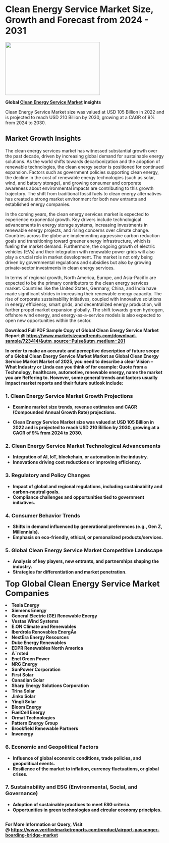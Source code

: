 <H1>Clean Energy Service Market Size, Growth and Forecast from 2024 - 2031</H1><img class="aligncenter size-medium wp-image-584254" src="https://thirdeyenews.in/wp-content/uploads/2024/09/Global-Market-Research-300x168.jpeg" alt="" width="300" height="168" /><p><strong>Global&nbsp;<a href="https://www.marketsizeandtrends.com/download-sample/723414/&amp;utm_source=Pulse&amp;utm_medium=201">Clean Energy Service Market</a> Insights</strong></p><p>Clean Energy Service Market size was valued at USD 105 Billion in 2022 and is projected to reach USD 210 Billion by 2030, growing at a CAGR of 9% from 2024 to 2030.</p><p><h2>Market Growth Insights</h2> <p>The clean energy services market has witnessed substantial growth over the past decade, driven by increasing global demand for sustainable energy solutions. As the world shifts towards decarbonization and the adoption of renewable technologies, the clean energy sector is positioned for continued expansion. Factors such as government policies supporting clean energy, the decline in the cost of renewable energy technologies (such as solar, wind, and battery storage), and growing consumer and corporate awareness about environmental impacts are contributing to this growth trajectory. The shift from traditional fossil fuels to clean energy alternatives has created a strong market environment for both new entrants and established energy companies.</p> <p><strong></strong></p> <p>In the coming years, the clean energy services market is expected to experience exponential growth. Key drivers include technological advancements in energy storage systems, increasing investments in renewable energy projects, and rising concerns over climate change. Countries across the globe are implementing aggressive carbon reduction goals and transitioning toward greener energy infrastructure, which is fueling the market demand. Furthermore, the ongoing growth of electric vehicles (EVs) and their integration with renewable power grids will also play a crucial role in market development. The market is not only being driven by governmental regulations and subsidies but also by growing private-sector investments in clean energy services.</p> <p>In terms of regional growth, North America, Europe, and Asia-Pacific are expected to be the primary contributors to the clean energy services market. Countries like the United States, Germany, China, and India have made significant strides in increasing their renewable energy capacity. The rise of corporate sustainability initiatives, coupled with innovative solutions in energy efficiency, smart grids, and decentralized energy production, will further propel market expansion globally. The shift towards green hydrogen, offshore wind energy, and energy-as-a-service models is also expected to open new opportunities within the sector.</p> <p><strong></p><p><span class=""><strong>Download Full PDF Sample Copy of Global Clean Energy Service Market Report</strong> @ <a href="https://www.marketsizeandtrends.com/download-sample/723414/&amp;utm_source=Pulse&amp;utm_medium=201" target="_blank">https://www.marketsizeandtrends.com/download-sample/723414/&amp;utm_source=Pulse&amp;utm_medium=201</a></span></p><p>In order to make an accurate and perceptive description of future scope of a Global&nbsp;Clean Energy Service Market Market as Global&nbsp;Clean Energy Service Market Market of 2025, you need to describe a clear Vision &ndash; What Industry or Linda can you think of for example: Quote from a Technology, healthcare, automotive, renewable energy, name the market you are Reffering to. However, some general trends and factors usually impact market reports and their future outlook include:</p><h3>1.&nbsp;<strong>Clean Energy Service Market Growth Projections</strong></h3><ul><li>Examine market size trends, revenue estimates and CAGR (Compounded Annual Growth Rate) projections.</li><li><p>Clean Energy Service Market size was valued at USD 105 Billion in 2022 and is projected to reach USD 210 Billion by 2030, growing at a CAGR of 9% from 2024 to 2030.</p></li></ul><h3>2.&nbsp;<strong>Clean Energy Service Market Technological Advancements</strong></h3><ul><li>Integration of AI, IoT, blockchain, or automation in the industry.</li><li>Innovations driving cost reductions or improving efficiency.</li></ul><h3>3.&nbsp;<strong>Regulatory and Policy Changes</strong></h3><ul><li>Impact of global and regional regulations, including sustainability and carbon-neutral goals.</li><li>Compliance challenges and opportunities tied to government initiatives.</li></ul><h3>4.&nbsp;<strong>Consumer Behavior Trends</strong></h3><ul><li>Shifts in demand influenced by generational preferences (e.g., Gen Z, Millennials).</li><li>Emphasis on eco-friendly, ethical, or personalized products/services.</li></ul><h3>5.&nbsp;<strong>Global Clean Energy Service Market Competitive Landscape</strong></h3><ul><li>Analysis of key players, new entrants, and partnerships shaping the industry.</li><li>Strategies for differentiation and market penetration.</li></ul><p data-pm-slice="1 1 []"><span style="color: inherit; font-family: inherit; font-size: 25px;">Top Global Clean Energy Service Market Companies</span></p><div class="" data-test-id=""><p><li>Tesla Energy</li><li> Siemens Energy</li><li> General Electric (GE) Renewable Energy</li><li> Vestas Wind Systems</li><li> E.ON Climate and Renewables</li><li> Iberdrola Renovables EnergÃ­a</li><li> NextEra Energy Resources</li><li> Duke Energy Renewables</li><li> EDPR Renewables North America</li><li> Ã˜rsted</li><li> Enel Green Power</li><li> NRG Energy</li><li> SunPower Corporation</li><li> First Solar</li><li> Canadian Solar</li><li> Sharp Energy Solutions Corporation</li><li> Trina Solar</li><li> Jinko Solar</li><li> Yingli Solar</li><li> Bloom Energy</li><li> FuelCell Energy</li><li> Ormat Technologies</li><li> Pattern Energy Group</li><li> Brookfield Renewable Partners</li><li> Invenergy</li></p></div><h3>6.&nbsp;<strong>Economic and Geopolitical Factors</strong></h3><ul><li>Influence of global economic conditions, trade policies, and geopolitical events.</li><li>Resilience of the market to inflation, currency fluctuations, or global crises.</li></ul><h3>7.&nbsp;<strong>Sustainability and ESG (Environmental, Social, and Governance)</strong></h3><ul><li>Adoption of sustainable practices to meet ESG criteria.</li><li>Opportunities in green technologies and circular economy principles.</li></ul><h2><strong style="font-size: 14px;">For More Information or Query, Visit @&nbsp;</strong><a style="background-color: #ffffff; font-size: 14px;" href="https://www.marketsizeandtrends.com/report/clean-energy-service-market/" target="_blank">https://www.verifiedmarketreports.com/product/airport-passenger-boarding-bridge-market</a></h2>
